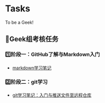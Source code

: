# Tasks
To be a Geek!
## 📘Geek组考核任务
### 1️⃣阶段一：GitHub了解与Markdown入门
* [markdown学习笔记](https://github.com/Geek-Zstar/Tasks/blob/main/markdown%E5%AD%A6%E4%B9%A0%E7%AC%94%E8%AE%B0.md)
### 2️⃣阶段二：git学习
* [git学习笔记：入门与推送文件至远程仓库](https://github.com/Geek-Zstar/Tasks/blob/main/git%E5%AD%A6%E4%B9%A0%E7%AC%94%E8%AE%B0.md)
